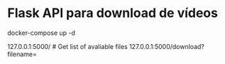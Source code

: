 # Flask API para download de vídeos


docker-compose up -d

127.0.0.1:5000/ # Get list of avaliable files
127.0.0.1:5000/download?filename=<FILENAME>
